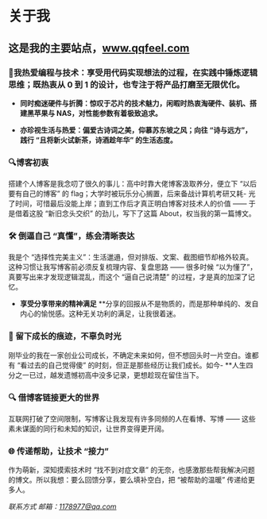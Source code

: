 # 关于我
## 这是我的主要站点，**www.qqfeel.com** 

### 🎨我热爱编程与技术：享受用代码实现想法的过程，在实践中锤炼逻辑思维；既热衷从 0 到 1 的设计，也专注于将产品打磨至无限优化。
 
- **同时痴迷硬件与折腾：惊叹于芯片的技术魅力，闲暇时热衷淘硬件、装机、搭建黑苹果与 NAS，对性能参数有着极致追求。** 

- **亦珍视生活与热爱：偏爱古诗词之美，仰慕苏东坡之风；向往 “诗与远方”，践行 “且将新火试新茶，诗酒趁年华” 的生活态度。** 

### 🔍博客初衷
搭建个人博客是我念叨了很久的事儿：高中时靠大佬博客汲取养分，便立下 “以后要有自己的博客” 的 flag；大学时被玩乐分心搁置，后来备战计算机考研又耗- 光了时间，可惜最后没能上岸；直到工作后才真正明白博客对技术人的价值 —— 于是借着这股 “新旧念头交织” 的劲儿，写下了这篇 About，权当我的第一篇博文。


### 🛠 倒逼自己 “真懂”，练会清晰表达
我是个 “选择性完美主义”：生活邋遢，但对排版、文案、截图细节却格外较真。这种习惯让我写博客前必须反复梳理内容、复盘思路 —— 很多时候 “以为懂了”，真要写出来才发现逻辑混乱，而这个 “逼自己说清楚” 的过程，才是真的加深了记忆。

- **享受分享带来的精神满足** 
**分享的回报从不是物质的，而是那种单纯的、发自内心的愉悦感。这种无关功利的满足，让我很着迷。

### 🎯 留下成长的痕迹，不辜负时光
刚毕业的我在一家创业公司成长，不确定未来如何，但不想回头时一片空白。谁都有 “看过去的自己觉得傻” 的时刻，但正是那些经历让我们成长。如今- **人生四分之一已过，越发遗憾初高中没多记录，更想趁现在留住当下。

### 🔍 借博客链接更大的世界
互联网打破了空间限制，写博客让我发现有许多同频的人在看博、写博 —— 这些素未谋面的同行和未知的知识，让世界变得更开阔。

### 🌐 传递帮助，让技术 “接力”
作为萌新，深知摸索技术时 “找不到对症文章” 的无奈，也感激那些帮我解决问题的博文。所以我想：要么回馈分享，要么填补空白，把 “被帮助的温暖” 传递给更多人。



*联系方式  邮箱：1178977@qq.com*